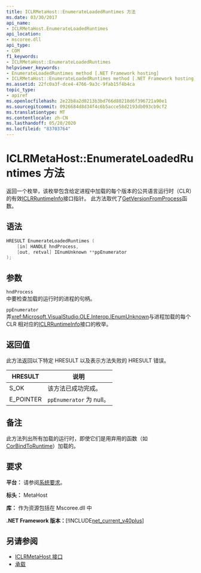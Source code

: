 ```yaml
---
title: ICLRMetaHost::EnumerateLoadedRuntimes 方法
ms.date: 03/30/2017
api_name:
- ICLRMetaHost.EnumerateLoadedRuntimes
api_location:
- mscoree.dll
api_type:
- COM
f1_keywords:
- ICLRMetaHost::EnumerateLoadedRuntimes
helpviewer_keywords:
- EnumerateLoadedRuntimes method [.NET Framework hosting]
- ICLRMetaHost::EnumerateLoadedRuntimes method [.NET Framework hosting]
ms.assetid: 22fc0a3f-dce4-4766-9a3c-9fab15f4b4ca
topic_type:
- apiref
ms.openlocfilehash: 2e22b8a2d0213b3bd766d80218d6f396721a90e1
ms.sourcegitcommit: 0926684d8d34f4c6b5acce58d2193db093cb9cf2
ms.translationtype: MT
ms.contentlocale: zh-CN
ms.lasthandoff: 05/20/2020
ms.locfileid: "83703764"
---
```

# <a name="iclrmetahostenumerateloadedruntimes-method"></a>ICLRMetaHost::EnumerateLoadedRuntimes 方法
返回一个枚举，该枚举包含给定进程中加载的每个版本的公共语言运行时（CLR）的有效[ICLRRuntimeInfo](../../../../docs/framework/unmanaged-api/hosting/iclrruntimeinfo-interface.md)接口指针。 此方法取代了[GetVersionFromProcess](getversionfromprocess-function.md)函数。  
  
## <a name="syntax"></a>语法  
  
```cpp  
HRESULT EnumerateLoadedRuntimes (  
    [in] HANDLE hndProcess,  
    [out, retval] IEnumUnknown **ppEnumerator  
);  
```  
  
## <a name="parameters"></a>参数  
 `hndProcess`  
 中要检查加载的运行时的进程的句柄。  
  
 `ppEnumerator`  
 弄<xref:Microsoft.VisualStudio.OLE.Interop.IEnumUnknown>与进程加载的每个 CLR 相对应的[ICLRRuntimeInfo](iclrruntimeinfo-interface.md)接口的枚举。  
  
## <a name="return-value"></a>返回值  
 此方法返回以下特定 HRESULT 以及表示方法失败的 HRESULT 错误。  
  
|HRESULT|说明|  
|-------------|-----------------|  
|S_OK|该方法已成功完成。|  
|E_POINTER|`ppEnumerator` 为 null。|  
  
## <a name="remarks"></a>备注  
 此方法列出所有加载的运行时，即使它们是用弃用的函数（如[CorBindToRuntime](corbindtoruntime-function.md)）加载的。  
  
## <a name="requirements"></a>要求  
 **平台：** 请参阅[系统要求](../../get-started/system-requirements.md)。  
  
 **标头：** MetaHost  
  
 **库：** 作为资源包括在 Mscoree.dll 中  
  
 **.NET Framework 版本：**[!INCLUDE[net_current_v40plus](../../../../includes/net-current-v40plus-md.md)]  
  
## <a name="see-also"></a>另请参阅

- [ICLRMetaHost 接口](iclrmetahost-interface.md)
- [承载](index.md)
